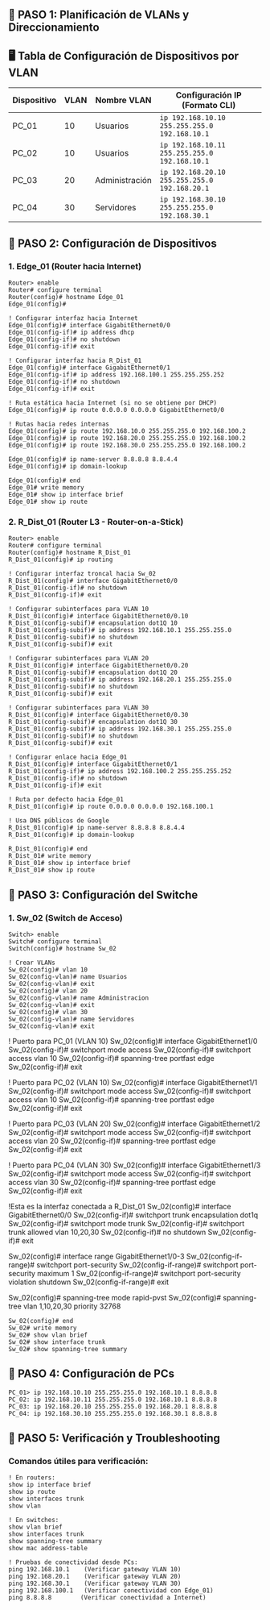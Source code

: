 ## 🔹 PASO 1: Planificación de VLANs y Direccionamiento

## 🖥️ Tabla de Configuración de Dispositivos por VLAN


|Dispositivo|VLAN|Nombre VLAN   |Configuración IP (Formato CLI)             |
|-----------|----|--------------|-------------------------------------------|
|PC_01      |10  |Usuarios      |`ip 192.168.10.10 255.255.255.0 192.168.10.1`|
|PC_02      |10  |Usuarios      |`ip 192.168.10.11 255.255.255.0 192.168.10.1`|
|PC_03      |20  |Administración|`ip 192.168.20.10 255.255.255.0 192.168.20.1`|
|PC_04      |30  |Servidores    |`ip 192.168.30.10 255.255.255.0 192.168.30.1`|

## 🔹 PASO 2: Configuración de Dispositivos

### 1\. Edge_01 (Router hacia Internet)

    Router> enable
    Router# configure terminal
    Router(config)# hostname Edge_01
    Edge_01(config)#
    
    ! Configurar interfaz hacia Internet
    Edge_01(config)# interface GigabitEthernet0/0
    Edge_01(config-if)# ip address dhcp
    Edge_01(config-if)# no shutdown
    Edge_01(config-if)# exit
    
    ! Configurar interfaz hacia R_Dist_01
    Edge_01(config)# interface GigabitEthernet0/1
    Edge_01(config-if)# ip address 192.168.100.1 255.255.255.252
    Edge_01(config-if)# no shutdown
    Edge_01(config-if)# exit
    
    ! Ruta estática hacia Internet (si no se obtiene por DHCP)
    Edge_01(config)# ip route 0.0.0.0 0.0.0.0 GigabitEthernet0/0
    
    ! Rutas hacia redes internas
    Edge_01(config)# ip route 192.168.10.0 255.255.255.0 192.168.100.2
    Edge_01(config)# ip route 192.168.20.0 255.255.255.0 192.168.100.2
    Edge_01(config)# ip route 192.168.30.0 255.255.255.0 192.168.100.2
    
    Edge_01(config)# ip name-server 8.8.8.8 8.8.4.4
    Edge_01(config)# ip domain-lookup
    
    Edge_01(config)# end
    Edge_01# write memory
    Edge_01# show ip interface brief
    Edge_01# show ip route

### 2. R_Dist_01 (Router L3 - Router-on-a-Stick)

    Router> enable
    Router# configure terminal
    Router(config)# hostname R_Dist_01
    R_Dist_01(config)# ip routing
    
    ! Configurar interfaz troncal hacia Sw_02
    R_Dist_01(config)# interface GigabitEthernet0/0
    R_Dist_01(config-if)# no shutdown
    R_Dist_01(config-if)# exit
    
    ! Configurar subinterfaces para VLAN 10
    R_Dist_01(config)# interface GigabitEthernet0/0.10
    R_Dist_01(config-subif)# encapsulation dot1Q 10
    R_Dist_01(config-subif)# ip address 192.168.10.1 255.255.255.0
    R_Dist_01(config-subif)# no shutdown
    R_Dist_01(config-subif)# exit
    
    ! Configurar subinterfaces para VLAN 20
    R_Dist_01(config)# interface GigabitEthernet0/0.20
    R_Dist_01(config-subif)# encapsulation dot1Q 20
    R_Dist_01(config-subif)# ip address 192.168.20.1 255.255.255.0
    R_Dist_01(config-subif)# no shutdown
    R_Dist_01(config-subif)# exit
    
    ! Configurar subinterfaces para VLAN 30
    R_Dist_01(config)# interface GigabitEthernet0/0.30
    R_Dist_01(config-subif)# encapsulation dot1Q 30
    R_Dist_01(config-subif)# ip address 192.168.30.1 255.255.255.0
    R_Dist_01(config-subif)# no shutdown
    R_Dist_01(config-subif)# exit
    
    ! Configurar enlace hacia Edge_01
    R_Dist_01(config)# interface GigabitEthernet0/1
    R_Dist_01(config-if)# ip address 192.168.100.2 255.255.255.252
    R_Dist_01(config-if)# no shutdown
    R_Dist_01(config-if)# exit
    
    ! Ruta por defecto hacia Edge_01
    R_Dist_01(config)# ip route 0.0.0.0 0.0.0.0 192.168.100.1
    
    ! Usa DNS públicos de Google
    R_Dist_01(config)# ip name-server 8.8.8.8 8.8.4.4 
    R_Dist_01(config)# ip domain-lookup 
    
    R_Dist_01(config)# end
    R_Dist_01# write memory
    R_Dist_01# show ip interface brief
    R_Dist_01# show ip route

## 🔹 PASO 3: Configuración del Switche

### 1. Sw_02 (Switch de Acceso)

    Switch> enable
    Switch# configure terminal
    Switch(config)# hostname Sw_02
    
    ! Crear VLANs
    Sw_02(config)# vlan 10
    Sw_02(config-vlan)# name Usuarios
    Sw_02(config-vlan)# exit
    Sw_02(config)# vlan 20
    Sw_02(config-vlan)# name Administracion
    Sw_02(config-vlan)# exit
    Sw_02(config)# vlan 30
    Sw_02(config-vlan)# name Servidores
    Sw_02(config-vlan)# exit

! Puerto para PC_01 (VLAN 10) Sw_02(config)# interface GigabitEthernet1/0
Sw_02(config-if)# switchport mode access Sw_02(config-if)# switchport access
vlan 10 Sw_02(config-if)# spanning-tree portfast edge Sw_02(config-if)# exit

! Puerto para PC_02 (VLAN 10) Sw_02(config)# interface GigabitEthernet1/1
Sw_02(config-if)# switchport mode access Sw_02(config-if)# switchport access
vlan 10 Sw_02(config-if)# spanning-tree portfast edge Sw_02(config-if)# exit

! Puerto para PC_03 (VLAN 20) Sw_02(config)# interface GigabitEthernet1/2
Sw_02(config-if)# switchport mode access Sw_02(config-if)# switchport access
vlan 20 Sw_02(config-if)# spanning-tree portfast edge Sw_02(config-if)# exit

! Puerto para PC_04 (VLAN 30) Sw_02(config)# interface GigabitEthernet1/3
Sw_02(config-if)# switchport mode access Sw_02(config-if)# switchport access
vlan 30 Sw_02(config-if)# spanning-tree portfast edge Sw_02(config-if)# exit

!Esta es la interfaz conectada a R_Dist_01 Sw_02(config)# interface
GigabitEthernet0/0 Sw_02(config-if)# switchport trunk encapsulation dot1q
Sw_02(config-if)# switchport mode trunk Sw_02(config-if)# switchport trunk
allowed vlan 10,20,30 Sw_02(config-if)# no shutdown Sw_02(config-if)# exit

Sw_02(config)# interface range GigabitEthernet1/0-3 Sw_02(config-if-range)#
switchport port-security Sw_02(config-if-range)# switchport port-security
maximum 1 Sw_02(config-if-range)# switchport port-security violation shutdown
Sw_02(config-if-range)# exit

Sw_02(config)# spanning-tree mode rapid-pvst Sw_02(config)# spanning-tree vlan
1,10,20,30 priority 32768

    Sw_02(config)# end
    Sw_02# write memory
    Sw_02# show vlan brief
    Sw_02# show interface trunk
    Sw_02# show spanning-tree summary

## 🔹 PASO 4: Configuración de PCs

    PC_01> ip 192.168.10.10 255.255.255.0 192.168.10.1 8.8.8.8
    PC_02: ip 192.168.10.11 255.255.255.0 192.168.10.1 8.8.8.8
    PC_03: ip 192.168.20.10 255.255.255.0 192.168.20.1 8.8.8.8
    PC_04: ip 192.168.30.10 255.255.255.0 192.168.30.1 8.8.8.8

## 🔹 PASO 5: Verificación y Troubleshooting

### Comandos útiles para verificación:

    ! En routers:
    show ip interface brief
    show ip route
    show interfaces trunk
    show vlan
    
    ! En switches:
    show vlan brief
    show interfaces trunk
    show spanning-tree summary
    show mac address-table
    
    ! Pruebas de conectividad desde PCs:
    ping 192.168.10.1    (Verificar gateway VLAN 10)
    ping 192.168.20.1    (Verificar gateway VLAN 20)
    ping 192.168.30.1    (Verificar gateway VLAN 30)
    ping 192.168.100.1   (Verificar conectividad con Edge_01)
    ping 8.8.8.8        (Verificar conectividad a Internet)

